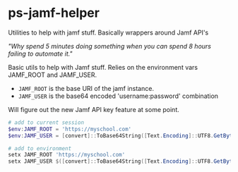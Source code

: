 # ps-jamf-helper
Utilities to help with jamf stuff. Basically wrappers around Jamf API's

_"Why spend 5 minutes doing something when you can spend 8 hours failing to automate it."_

Basic utils to help with Jamf stuff.
Relies on the environment vars JAMF_ROOT and JAMF_USER.
- `JAMF_ROOT` is the base URI of the jamf instance.
- `JAMF_USER` is the base64 encoded 'username:password' combination

Will figure out the new Jamf API key feature at some point.

```Powershell
# add to current session
$env:JAMF_ROOT = 'https://myschool.com'
$env:JAMF_USER = [convert]::ToBase64String([Text.Encoding]::UTF8.GetBytes("${username}:${password}"))
```
```Powershell
# add to environment
setx JAMF_ROOT 'https://myschool.com'
setx JAMF_USER $([convert]::ToBase64String([Text.Encoding]::UTF8.GetBytes("${username}:${password}")))
```
















